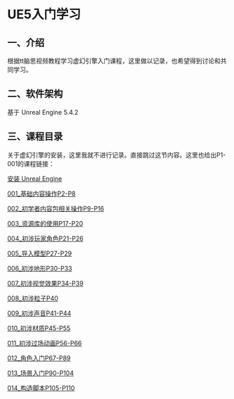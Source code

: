 # UE5入门学习

## 一、介绍

根据tt脑思视频教程学习虚幻引擎入门课程，这里做以记录，也希望得到讨论和共同学习。

## 二、软件架构

基于 Unreal Engine 5.4.2

## 三、课程目录

关于虚幻引擎的安装，这里我就不进行记录。直接跳过这节内容。这里也给出P1-001的课程链接：

[安装 Unreal Engine](https://www.bilibili.com/video/BV1Za4y1s7ti?p=1&vd_source=679da4a6ada04ef4fa874a2db080669b) 

[001_基础内容操作P2-P8](https://github.com/gosaintmrc/unreal-engine-learn/blob/main/课程章节内容/001_基础内容操作/基础内容操作.md)

[002_初学者内容包相关操作P9-P16](https://github.com/gosaintmrc/unreal-engine-learn/blob/main/课程章节内容/002_初学者内容包相关操作/初学者内容包相关操作.md)

[003_资源库的使用P17-P20](https://github.com/gosaintmrc/unreal-engine-learn/blob/main/课程章节内容/003_资源库的使用/资源库的使用.md)

[004_初涉玩家角色P21-P26](https://github.com/gosaintmrc/unreal-engine-learn/blob/main/课程章节内容/004_初涉玩家角色/初涉玩家角色.md)

[005_导入模型P27-P29](https://github.com/gosaintmrc/unreal-engine-learn/blob/main/课程章节内容/005_导入模型/导入模型.md)

[006_初涉地形P30-P33](https://github.com/gosaintmrc/unreal-engine-learn/blob/main/课程章节内容/006_初涉地形/初涉地形.md)

[007_初涉视觉效果P34-P39](https://github.com/gosaintmrc/unreal-engine-learn/blob/main/课程章节内容/007_初涉视觉效果/初涉视觉效果.md)

[008_初涉粒子P40](https://github.com/gosaintmrc/unreal-engine-learn/blob/main/课程章节内容/008_初涉粒子/初涉粒子.md)

[009_初涉声音P41-P44](https://github.com/gosaintmrc/unreal-engine-learn/blob/main/课程章节内容/009_初涉声音/初涉声音.md)

[010_初涉材质P45-P55](https://github.com/gosaintmrc/unreal-engine-learn/blob/main/课程章节内容/010_初涉材质/初涉材质.md)

[011_初涉过场动画P56-P66](https://github.com/gosaintmrc/unreal-engine-learn/blob/main/课程章节内容/006_初涉地形/初涉地形.md)

[012_角色入门P67-P89](https://github.com/gosaintmrc/unreal-engine-learn/blob/main/课程章节内容/006_初涉地形/初涉地形.md)

[013_场景入门P90-P104](https://github.com/gosaintmrc/unreal-engine-learn/blob/main/课程章节内容/006_初涉地形/初涉地形.md)

[014_构造脚本P105-P110](https://github.com/gosaintmrc/unreal-engine-learn/blob/main/课程章节内容/006_初涉地形/初涉地形.md)
